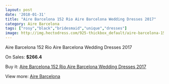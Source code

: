 ```yaml
---
layout: post
date: '2018-01-31'
title: "Aire Barcelona 152 Rio Aire Barcelona Wedding Dresses 2017"
category: Aire Barcelona
tags: ["rosy","black","bridesmaid","unique","dresses"]
image: http://img.hectodress.com/925-thickbox_default/aire-barcelona-152-rio-aire-barcelona-wedding-dresses-2013.jpg
---
```

Aire Barcelona 152 Rio Aire Barcelona Wedding Dresses 2017

On Sales: **$266.4**
<a href="https://www.hectodress.com/aire-barcelona/603-aire-barcelona-152-rio-aire-barcelona-wedding-dresses-2013.html"><amp-img layout="responsive" width="600" height="600" src="//img.hectodress.com/925-thickbox_default/aire-barcelona-152-rio-aire-barcelona-wedding-dresses-2013.jpg" alt="Aire Barcelona 152 Rio Aire Barcelona Wedding Dresses 2017 0" /></a>
<a href="https://www.hectodress.com/aire-barcelona/603-aire-barcelona-152-rio-aire-barcelona-wedding-dresses-2013.html"><amp-img layout="responsive" width="600" height="600" src="//img.hectodress.com/926-thickbox_default/aire-barcelona-152-rio-aire-barcelona-wedding-dresses-2013.jpg" alt="Aire Barcelona 152 Rio Aire Barcelona Wedding Dresses 2017 1" /></a>

Buy it: [Aire Barcelona 152 Rio Aire Barcelona Wedding Dresses 2017](https://www.hectodress.com/aire-barcelona/603-aire-barcelona-152-rio-aire-barcelona-wedding-dresses-2013.html "Aire Barcelona 152 Rio Aire Barcelona Wedding Dresses 2017")

View more: [Aire Barcelona](https://www.hectodress.com/7-aire-barcelona "Aire Barcelona")